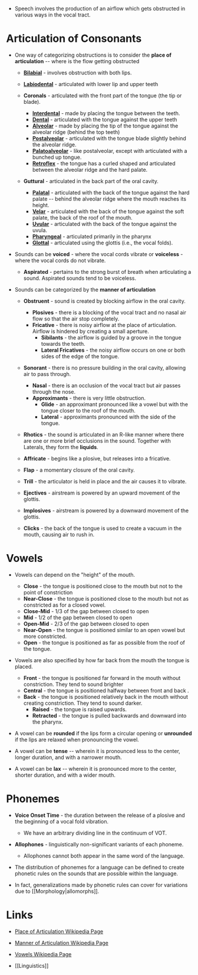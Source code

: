 * Speech involves the production of an airflow which gets obstructed in various ways in the vocal tract.
# Articulation of Consonants
* One way of categorizing obstructions is to consider the **place of articulation** -- where is the flow getting obstructed
	* **[Bilabial](https://en.wikipedia.org/wiki/Bilabial_consonant)** - involves obstruction with both lips.
	* **[Labiodental](https://en.wikipedia.org/wiki/Labiodental_consonant)** - articulated with lower lip and upper teeth
	* **Coronals** - articulated with the front part of the tongue (the tip or blade).
		* **[Interdental](https://en.wikipedia.org/wiki/Interdental_consonant)** - made by placing the tongue between the teeth.
		* **[Dental](https://en.wikipedia.org/wiki/Dental_consonant)** - articulated with the tongue against the upper teeth
		* **[Alveolar](https://en.wikipedia.org/wiki/Alveolar_consonant)** - made by placing the tip of the tongue against the alveolar ridge (behind the top teeth) 
		* **[Postalveolar](https://en.wikipedia.org/wiki/Postalveolar_consonant)** - articulated with the tongue blade slightly behind the alveolar ridge.
		* **[Palatoalveolar](https://en.wikipedia.org/wiki/Palato-alveolar_consonant)** - like postalveolar, except with articulated with a bunched up tongue.
		* **[Retroflex](https://en.wikipedia.org/wiki/Retroflex_consonant)** - the tongue has a curled shaped and articulated between the alveolar ridge and the hard palate.

	* **Guttural** - articulated in the back part of the oral cavity.
		* **[Palatal](https://en.wikipedia.org/wiki/Palatal_consonant)** - articulated with the back of the tongue against the hard palate -- behind the alveolar ridge where the mouth reaches its height.  
		* **[Velar](https://en.wikipedia.org/wiki/Velar_consonant)** - articulated with the back of the tongue against the soft palate, the back of the roof of the mouth.
		* **[Uvular](https://en.wikipedia.org/wiki/Uvular_consonant)** - articulated with the back of the tongue against the uvula. 
		* **[Pharyngeal](https://en.wikipedia.org/wiki/Pharyngeal_consonant)** - articulated primarily in the pharynx
		* **[Glottal](https://en.wikipedia.org/wiki/Glottal_consonant)** - articulated using the glottis (i.e., the vocal folds).

* Sounds can be **voiced** - where the vocal cords vibrate or **voiceless** - where the vocal cords do not vibrate.
	* **Aspirated** - pertains to the strong burst of breath when articulating a sound. Aspirated sounds tend to be voiceless.

* Sounds can be categorized by the **manner of articulation** 
	* **Obstruent** - sound is created by blocking airflow in the oral cavity.
		* **Plosives** - there is a blocking of the vocal tract and no nasal air flow so that the air stop completely.
		* **Fricative** - there is noisy airflow at the place of articulation. Airflow is hindered by creating a small aperture.
			* **Sibilants** - the airflow is guided by a groove in the tongue towards the teeth.
			* **Lateral Fricatives** - the noisy airflow occurs on one or both sides of the edge of the tongue.
	* **Sonorant** - there is no pressure building in the oral cavity, allowing air to pass through. 
		* **Nasal** - there is an occlusion of the vocal tract but air passes through the nose.
		* **Approximants** - there is very little obstruction. 
			* **Glide** - an approximant pronounced like a vowel but with the tongue closer to the roof of the mouth.
			* **Lateral** - approximants pronounced with the side of the tongue.

	* **Rhotics** - the sound is articulated in an R-like manner where there are one or more brief occlusions in the sound. Together with Laterals, they form the **liquids**.

	* **Affricate** - begins like a plosive, but releases into a fricative.
	* **Flap** - a momentary closure of the oral cavity.
	* **Trill** - the articulator is held in place and the air causes it to vibrate.

	* **Ejectives** - airstream is powered by an upward movement of the glottis.
	* **Implosives** - airstream is powered by a downward movement of the glottis.
	* **Clicks** - the back of the tongue is used to create a vacuum in the mouth, causing air to rush in. 
# Vowels
* Vowels can depend on the "height" of the mouth.
	* **Close**  - the tongue is positioned close to the mouth but not to the point of constriction
	* **Near-Close** - the tongue is positioned close to the mouth but not as constricted as for a closed vowel.
	* **Close-Mid** - $1/3$ of the gap between closed to open
	* **Mid** - $1/2$ of the gap between closed to open
	* **Open-Mid** - $2/3$ of the gap between closed to open
	* **Near-Open** - the tongue is positioned similar to an open vowel but more constricted.
	* **Open** - the tongue is positioned as far as possible from the roof of the tongue.

* Vowels are also specified by how far back from the mouth the tongue is placed.
	* **Front** - the tongue is positioned far forward in the mouth without constriction. They tend to sound brighter
	* **Central** - the tongue is positioned halfway between front and back .
	* **Back** - the tongue is positioned relatively back in the mouth without creating constriction. They tend to sound darker.
		* **Raised** - the tongue is raised upwards.
		* **Retracted** - the tongue is pulled backwards and downward into the pharynx.

* A vowel can be **rounded** if the lips form a circular opening or **unrounded** if the lips are relaxed when pronouncing the vowel.

* A vowel can be **tense** -- wherein it is pronounced less to the center, longer duration, and with a narrower mouth.
* A vowel can be **lax** -- wherein it is pronounced more to the center, shorter duration, and with a wider mouth.
# Phonemes
* **Voice Onset Time** - the duration between the release of a plosive and the beginning of a vocal fold vibration. 
	* We have an arbitrary dividing line in the continuum of VOT.
* **Allophones** - linguistically non-significant variants of each phoneme.
	* Allophones cannot both appear in the same word of the language.

* The distribution of phonemes for a language can be defined to create phonetic rules on the sounds that are possible within the language.
* In fact, generalizations made by phonetic rules can cover for variations due to [[Morphology|allomorphs]].

# Links
* [Place of Articulation Wikipedia Page](https://en.wikipedia.org/wiki/Place_of_articulation)
* [Manner of Articulation Wikipedia Page](https://en.wikipedia.org/wiki/Manner_of_articulation)
* [Vowels Wikipedia Page](https://en.wikipedia.org/wiki/Vowel)

* [[Linguistics]]
